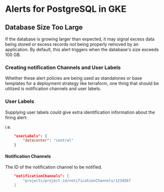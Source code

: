 # Alerts for PostgreSQL in GKE

## Database Size Too Large
If the database is growing larger than expected, it may signal excess data being stored or excess records not being properly removed by an application.
By default, this alert triggers when the database's size exceeds 100 GB.


### Creating notification Channels and User Labels

Whether these alert policies are being used as standalones or base templates for a deployment strategy like terraform, one thing that should be utilized is notification channels and user labels.

### User Labels

Supplying user labels could give extra identification information about the firing alert:

i.e.

```json
    "userLabels": {
        "datacenter": "central"
    }
```

#### Notification Channels

The ID of the notification channel to be notified.

```json
    "notificationChannels": [
        "projects/project-id/notificationChannels/1234567
    ]
```
